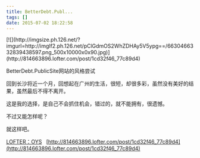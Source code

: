 ```yaml
---
title: BetterDebt.Publ...
tags: []
date: 2015-07-02 18:22:58
---
```


<p>[![](http://imgsize.ph.126.net/?imgurl=http://imglf2.ph.126.net/pClGdmOS2WhZDHAy5V5ypg==/6630466332839438597.png_500x10000x0x90.jpg)](http://814663896.lofter.com/post/1cd32f46_77c89d4)
</p>

<p>BetterDebt.PublicSite网站的风格尝试

回到长沙将近一个月，回想起在广州的生活，很短，却很多彩，虽然没有美好的结果，虽然最后不得不离开。

这是我的选择，是自己不会抓住机会，错过的，就不能拥有，很遗憾。

不过又能怎样呢？

就这样吧。
</p>

[LOFTER：OYS](http://814663896.lofter.com)&nbsp;&nbsp;&nbsp;[http://814663896.lofter.com/post/1cd32f46_77c89d4](http://814663896.lofter.com/post/1cd32f46_77c89d4)